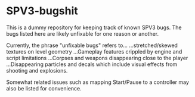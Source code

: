 # SPV3-bugshit
This is a dummy repository for keeping track of known SPV3 bugs. The bugs listed here are likely unfixable for one reason or another.

Currently, the phrase "unfixable bugs" refers to...
...stretched/skewed textures on level geometry
...Gameplay features crippled by engine and script limitations
...Corpses and weapons disappearing close to the player
...Disappearing particles and decals which include visual effects from shooting and explosions.


Somewhat related issues such as mapping Start/Pause to a controller may also be listed for convenience.
